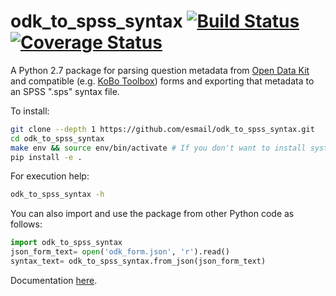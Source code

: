 odk_to_spss_syntax [![Build Status](https://travis-ci.org/esmail/odk_to_spss_syntax.svg?branch=master)](https://travis-ci.org/esmail/odk_to_spss_syntax) [![Coverage Status](https://coveralls.io/repos/esmail/odk_to_spss_syntax/badge.png?branch=master)](https://coveralls.io/r/esmail/odk_to_spss_syntax?branch=master)
==================

 A Python 2.7 package for parsing question metadata from [Open Data Kit](http://opendatakit.org/) and compatible (e.g. [KoBo Toolbox](http://www.kobotoolbox.org/))  forms and exporting that metadata to an SPSS ".sps" syntax file.
 
 To install:
```bash
git clone --depth 1 https://github.com/esmail/odk_to_spss_syntax.git
cd odk_to_spss_syntax
make env && source env/bin/activate # If you don't want to install system-wide.
pip install -e .
```
 
 For execution help:
```bash
odk_to_spss_syntax -h
```

 You can also import and use the package from other Python code as follows:
```python
import odk_to_spss_syntax
json_form_text= open('odk_form.json', 'r').read()
syntax_text= odk_to_spss_syntax.from_json(json_form_text)
```

 Documentation [here](https://esmail.github.io/odk_to_spss_syntax/).
